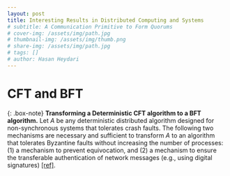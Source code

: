 ```yaml
---
layout: post
title: Interesting Results in Distributed Computing and Systems
# subtitle: A Communication Primitive to Form Quorums
# cover-img: /assets/img/path.jpg
# thumbnail-img: /assets/img/thumb.png
# share-img: /assets/img/path.jpg
# tags: []
# author: Hasan Heydari
---
```


# CFT and BFT

{: .box-note}
**Transforming a Deterministic CFT algorithm to a BFT algorithm.**
Let $A$ be any deterministic distributed algorithm designed for non-synchronous systems that tolerates crash faults.
The following two mechanisms are necessary and sufficient to transform $A$ to an algorithm that tolerates Byzantine faults without increasing the number of processes:
(1) a mechanism to prevent equivocation, and (2) a mechanism to ensure the transferable authentication of network messages (e.g., using digital signatures)
[[ref]](https://dl.acm.org/doi/10.1145/2332432.2332490).